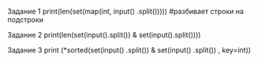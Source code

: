 Задание 1
print(len(set(map(int, input() .split())))) #разбивает строки на подстроки

Задание 2
print(len(set(input().split()) & set(input().split())))

Задание 3
print (*sorted(set(input() .split()) & set(input() .split()) , key=int))
